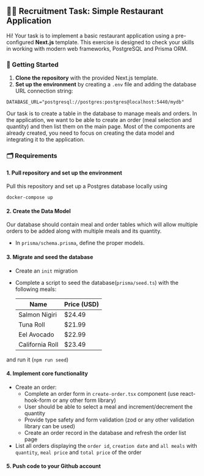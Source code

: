 ## 🧑‍🍳 Recruitment Task: Simple Restaurant Application

Hi! Your task is to implement a basic restaurant application using a pre-configured **Next.js** template. This exercise is designed to check your skills in working with modern web frameworks, PostgreSQL and Prisma ORM.

### 🚀 Getting Started

1. **Clone the repository** with the provided Next.js template.
2. **Set up the environment** by creating a `.env` file and adding the database URL connection string:

```
DATABASE_URL="postgresql://postgres:postgres@localhost:5440/mydb"
```

Our task is to create a table in the database to manage meals and orders. In the application, we want to be able to create an order (meal selection and quantity) and then list them on the main page.
Most of the components are already created, you need to focus on creating the data model and integrating it to the application.

### 🗂️ Requirements

#### 1. **Pull repository and set up the environment**

Pull this repository and set up a Postgres database locally using

```
docker-compose up
```

#### 2. **Create the Data Model**

Our database should contain meal and order tables which will allow multiple orders to be added along with multiple meals and its quantity.
 
- In `prisma/schema.prisma`, define the proper models.

#### 3. **Migrate and seed the database**

- Create an `init` migration
- Complete a script to seed the database(`prisma/seed.ts`) with the following meals:

  | Name            | Price (USD) |
  | --------------- | ----------- |
  | Salmon Nigiri   | \$24.49     |
  | Tuna Roll       | \$21.99     |
  | Eel Avocado     | \$22.99     |
  | California Roll | \$23.49     |

and run it (`npm run seed`)

#### 4. **Implement core functionality**

- Create an order:
  - Complete an order form in `create-order.tsx` component (use react-hook-form or any other form library)
  - User should be able to select a meal and increment/decrement the quantity
  - Provide type safety and form validation (zod or any other validation library can be used)
  - Create an order record in the database and refresh the order list page
- List all orders displaying the `order id`, `creation date` and `all meals` with `quantity`, `meal price` and `total price` of the order

#### 5. Push code to your Github account

